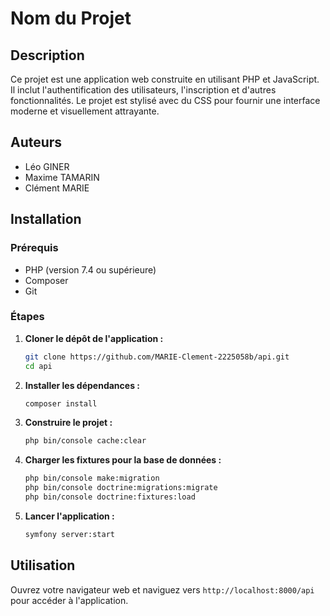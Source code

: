 # Nom du Projet

## Description
Ce projet est une application web construite en utilisant PHP et JavaScript. Il inclut l'authentification des utilisateurs, l'inscription et d'autres fonctionnalités. Le projet est stylisé avec du CSS pour fournir une interface moderne et visuellement attrayante.

## Auteurs
- Léo GINER
- Maxime TAMARIN
- Clément MARIE

## Installation

### Prérequis
- PHP (version 7.4 ou supérieure)
- Composer
- Git

### Étapes

1. **Cloner le dépôt de l'application :**
    ```bash
    git clone https://github.com/MARIE-Clement-2225058b/api.git
    cd api
    ```

2. **Installer les dépendances :**
    ```bash
    composer install
    ```

3. **Construire le projet :**
    ```bash
    php bin/console cache:clear
    ```


4. **Charger les fixtures pour la base de données :**
    ```bash
    php bin/console make:migration
    php bin/console doctrine:migrations:migrate
    php bin/console doctrine:fixtures:load
    ```

5. **Lancer l'application :**
    ```bash
    symfony server:start
    ```

## Utilisation
Ouvrez votre navigateur web et naviguez vers `http://localhost:8000/api` pour accéder à l'application.
